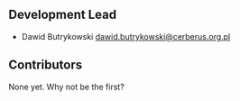 Development Lead
----------------

* Dawid Butrykowski <dawid.butrykowski@cerberus.org.pl>

Contributors
------------

None yet. Why not be the first?
